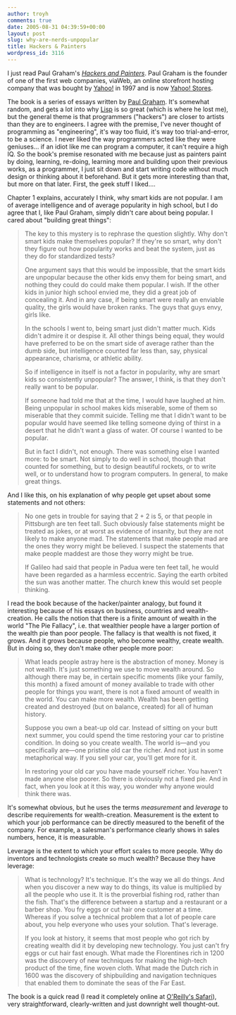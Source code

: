 ```yaml
---
author: troyh
comments: true
date: 2005-08-31 04:39:59+00:00
layout: post
slug: why-are-nerds-unpopular
title: Hackers & Painters
wordpress_id: 3116
---
```


I just read Paul Graham's _[Hackers and Painters](http://safari.oreilly.com/?x=1&mode=section&sortKey=title&sortOrder=asc&view=&xmlid=0596006624&g=&catid=&s=1&b=1&f=1&t=1&c=1&u=1&r=&o=1&n=1&d=1&p=1&a=0)_. Paul Graham is the founder of one of the first web companies, viaWeb, an online storefront hosting company that was bought by [Yahoo!](http://yahoo.com) in 1997 and is now [Yahoo! Stores](http://smallbusiness.yahoo.com/merchant/).

<!-- more -->

The book is a series of essays written by [Paul Graham](http://www.paulgraham.com/). It's somewhat random, and gets a lot into why [Lisp](http://en.wikipedia.org/wiki/Lisp_programming_language) is so great (which is where he lost me), but the general theme is that programmers ("hackers") are closer to artists than they are to engineers. I agree with the premise, I've never thought of programming as "engineering", it's way too fluid, it's way too trial-and-error, to be a science. I never liked the way programmers acted like they were geniuses... if an idiot like me can program a computer, it can't require a high IQ. So the book's premise resonated with me because just as painters paint by doing, learning, re-doing, learning more and building upon their previous works, as a programmer, I just sit down and start writing code without much design or thinking about it beforehand. But it gets more interesting than that, but more on that later. First, the geek stuff I liked....

Chapter 1 explains, accurately I think, why smart kids are not popular. I am of average intelligence and of average popularity in high school, but I do agree that I, like Paul Graham, simply didn't care about being popular. I cared about "building great things":



<blockquote>
The key to this mystery is to rephrase the question slightly. Why don't smart kids make themselves popular? If they're so smart, why don't they figure out how popularity works and beat the system, just as they do for standardized tests?

One argument says that this would be impossible, that the smart kids are unpopular because the other kids envy them for being smart, and nothing they could do could make them popular. I wish. If the other kids in junior high school envied me, they did a great job of concealing it. And in any case, if being smart were really an enviable quality, the girls would have broken ranks. The guys that guys envy, girls like.

In the schools I went to, being smart just didn't matter much. Kids didn't admire it or despise it. All other things being equal, they would have preferred to be on the smart side of average rather than the dumb side, but intelligence counted far less than, say, physical appearance, charisma, or athletic ability.

So if intelligence in itself is not a factor in popularity, why are smart kids so consistently unpopular? The answer, I think, is that they don't really want to be popular.

If someone had told me that at the time, I would have laughed at him. Being unpopular in school makes kids miserable, some of them so miserable that they commit suicide. Telling me that I didn't want to be popular would have seemed like telling someone dying of thirst in a desert that he didn't want a glass of water. Of course I wanted to be popular.

But in fact I didn't, not enough. There was something else I wanted more: to be smart. Not simply to do well in school, though that counted for something, but to design beautiful rockets, or to write well, or to understand how to program computers. In general, to make great things.
</blockquote>



And I like this, on his explanation of why people get upset about some statements and not others:



<blockquote>
No one gets in trouble for saying that 2 + 2 is 5, or that people in Pittsburgh are ten feet tall. Such obviously false statements might be treated as jokes, or at worst as evidence of insanity, but they are not likely to make anyone mad. The statements that make people mad are the ones they worry might be believed. I suspect the statements that make people maddest are those they worry might be true.

If Galileo had said that people in Padua were ten feet tall, he would have been regarded as a harmless eccentric. Saying the earth orbited the sun was another matter. The church knew this would set people thinking.</blockquote>



I read the book because of the hacker/painter analogy, but found it interesting because of his essays on business, countries and wealth-creation. He calls the notion that there is a finite amount of wealth in the world "The Pie Fallacy", i.e. that wealthier people have a larger portion of the wealth pie than poor people. The fallacy is that wealth is not fixed, it grows. And it grows because people, who become wealthy, create wealth. But in doing so, they don't make other people more poor:



<blockquote>
What leads people astray here is the abstraction of money. Money is not wealth. It's just something we use to move wealth around. So although there may be, in certain specific moments (like your family, this month) a fixed amount of money available to trade with other people for things you want, there is not a fixed amount of wealth in the world. You can make more wealth. Wealth has been getting created and destroyed (but on balance, created) for all of human history.

Suppose you own a beat-up old car. Instead of sitting on your butt next summer, you could spend the time restoring your car to pristine condition. In doing so you create wealth. The world is—and you specifically are—one pristine old car the richer. And not just in some metaphorical way. If you sell your car, you'll get more for it.

In restoring your old car you have made yourself richer. You haven't made anyone else poorer. So there is obviously not a fixed pie. And in fact, when you look at it this way, you wonder why anyone would think there was.
</blockquote>



It's somewhat obvious, but he uses the terms _measurement_ and _leverage_ to describe requirements for wealth-creation. Measurement is the extent to which your job performance can be directly measured to the benefit of the company. For example, a salesman's performance clearly shows in sales numbers, hence, it is measurable.

Leverage is the extent to which your effort scales to more people. Why do inventors and  technologists create so much wealth? Because they have leverage:



<blockquote>
What is technology? It's technique. It's the way we all do things. And when you discover a new way to do things, its value is multiplied by all the people who use it. It is the proverbial fishing rod, rather than the fish. That's the difference between a startup and a restaurant or a barber shop. You fry eggs or cut hair one customer at a time. Whereas if you solve a technical problem that a lot of people care about, you help everyone who uses your solution. That's leverage.

If you look at history, it seems that most people who got rich by creating wealth did it by developing new technology. You just can't fry eggs or cut hair fast enough. What made the Florentines rich in 1200 was the discovery of new techniques for making the high-tech product of the time, fine woven cloth. What made the Dutch rich in 1600 was the discovery of shipbuilding and navigation techniques that enabled them to dominate the seas of the Far East.</blockquote>



The book is a quick read (I read it completely online at [O'Reilly's Safari](http://safari.oreilly.com/)), very straightforward, clearly-written and just downright well thought-out.
